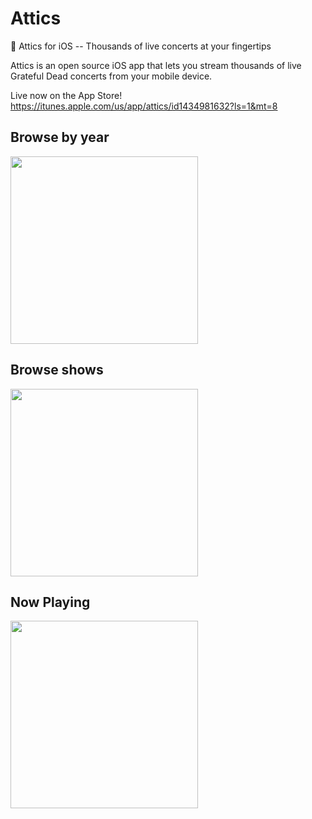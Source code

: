 # Attics
🎵 Attics for iOS -- Thousands of live concerts at your fingertips

Attics is an open source iOS app that lets you stream thousands of live Grateful Dead concerts from your mobile device. 

Live now on the App Store! https://itunes.apple.com/us/app/attics/id1434981632?ls=1&mt=8

## Browse by year
<img src="https://etc.zacwood.me/attics/main.png" width="300">

## Browse shows
<img src="https://etc.zacwood.me/attics/shows.png" width="300">

## Now Playing
<img src="https://etc.zacwood.me/attics/now-playing.png" width="300">
